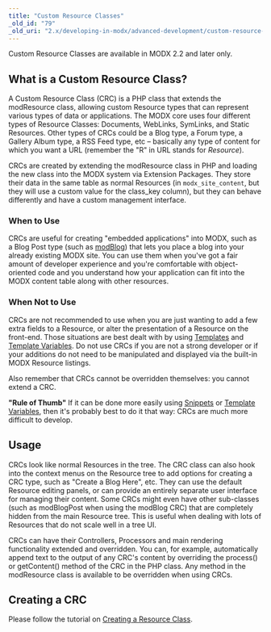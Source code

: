 ```yaml
---
title: "Custom Resource Classes"
_old_id: "79"
_old_uri: "2.x/developing-in-modx/advanced-development/custom-resource-classes"
---
```


Custom Resource Classes are available in MODX 2.2 and later only.

## What is a Custom Resource Class?

A Custom Resource Class (CRC) is a PHP class that extends the modResource class, allowing custom Resource types that can represent various types of data or applications. The MODX core uses four different types of Resource Classes: Documents, WebLinks, SymLinks, and Static Resources. Other types of CRCs could be a Blog type, a Forum type, a Gallery Album type, a RSS Feed type, etc – basically any type of content for which you want a URL (remember the "R" in URL stands for _Resource_).

CRCs are created by extending the modResource class in PHP and loading the new class into the MODX system via Extension Packages. They store their data in the same table as normal Resources (in `modx_site_content`, but they will use a custom value for the class\_key column), but they can behave differently and have a custom management interface.

### When to Use

CRCs are useful for creating "embedded applications" into MODX, such as a Blog Post type (such as [modBlog](/extras/articles "Articles")) that lets you place a blog into your already existing MODX site. You can use them when you've got a fair amount of developer experience and you're comfortable with object-oriented code and you understand how your application can fit into the MODX content table along with other resources.

### When Not to Use

CRCs are not recommended to use when you are just wanting to add a few extra fields to a Resource, or alter the presentation of a Resource on the front-end. Those situations are best dealt with by using [Templates](building-sites/elements/templates "Templates") and [Template Variables](building-sites/elements/template-variables "Template Variables"). Do not use CRCs if you are not a strong developer or if your additions do not need to be manipulated and displayed via the built-in MODX Resource listings.

Also remember that CRCs cannot be overridden themselves: you cannot extend a CRC.

**"Rule of Thumb"**
If it can be done more easily using [Snippets](extending-modx/snippets "Snippets") or [Template Variables](building-sites/elements/template-variables "Template Variables"), then it's probably best to do it that way: CRCs are much more difficult to develop.

## Usage

CRCs look like normal Resources in the tree. The CRC class can also hook into the context menus on the Resource tree to add options for creating a CRC type, such as "Create a Blog Here", etc. They can use the default Resource editing panels, or can provide an entirely separate user interface for managing their content. Some CRCs might even have other sub-classes (such as modBlogPost when using the modBlog CRC) that are completely hidden from the main Resource tree. This is useful when dealing with lots of Resources that do not scale well in a tree UI.

CRCs can have their Controllers, Processors and main rendering functionality extended and overridden. You can, for example, automatically append text to the output of any CRC's content by overriding the process() or getContent() method of the CRC in the PHP class. Any method in the modResource class is available to be overridden when using CRCs.

## Creating a CRC

Please follow the tutorial on [Creating a Resource Class](extending-modx/custom-resources "Creating a Resource Class").
